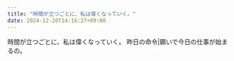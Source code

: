 ```yaml
---
title: "時間が立つごとに、私は偉くなっていく。"
date: 2024-12-20T14:16:27+09:00
---
```

時間が立つごとに、私は偉くなっていく。
昨日の命令|願いで今日の仕事が始まるの。
